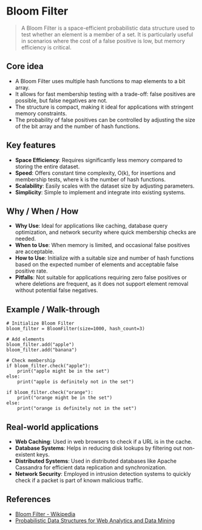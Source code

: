 # Bloom Filter

> A Bloom Filter is a space-efficient probabilistic data structure used to test whether an element is a member of a set. It is particularly useful in scenarios where the cost of a false positive is low, but memory efficiency is critical.

## Core idea
- A Bloom Filter uses multiple hash functions to map elements to a bit array.
- It allows for fast membership testing with a trade-off: false positives are possible, but false negatives are not.
- The structure is compact, making it ideal for applications with stringent memory constraints.
- The probability of false positives can be controlled by adjusting the size of the bit array and the number of hash functions.

## Key features
- **Space Efficiency**: Requires significantly less memory compared to storing the entire dataset.
- **Speed**: Offers constant time complexity, O(k), for insertions and membership tests, where k is the number of hash functions.
- **Scalability**: Easily scales with the dataset size by adjusting parameters.
- **Simplicity**: Simple to implement and integrate into existing systems.

## Why / When / How
- **Why Use**: Ideal for applications like caching, database query optimization, and network security where quick membership checks are needed.
- **When to Use**: When memory is limited, and occasional false positives are acceptable.
- **How to Use**: Initialize with a suitable size and number of hash functions based on the expected number of elements and acceptable false positive rate.
- **Pitfalls**: Not suitable for applications requiring zero false positives or where deletions are frequent, as it does not support element removal without potential false negatives.

## Example / Walk-through
```pseudo
# Initialize Bloom Filter
bloom_filter = BloomFilter(size=1000, hash_count=3)

# Add elements
bloom_filter.add("apple")
bloom_filter.add("banana")

# Check membership
if bloom_filter.check("apple"):
    print("apple might be in the set")
else:
    print("apple is definitely not in the set")

if bloom_filter.check("orange"):
    print("orange might be in the set")
else:
    print("orange is definitely not in the set")
```

## Real-world applications
- **Web Caching**: Used in web browsers to check if a URL is in the cache.
- **Database Systems**: Helps in reducing disk lookups by filtering out non-existent keys.
- **Distributed Systems**: Used in distributed databases like Apache Cassandra for efficient data replication and synchronization.
- **Network Security**: Employed in intrusion detection systems to quickly check if a packet is part of known malicious traffic.

## References
- [Bloom Filter - Wikipedia](https://en.wikipedia.org/wiki/Bloom_filter)
- [Probabilistic Data Structures for Web Analytics and Data Mining](https://dl.acm.org/doi/10.1145/1772690.1772758)